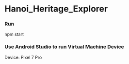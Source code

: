 # Hanoi_Heritage_Explorer

<h3>Run</h3>
<p>npm start</p>

<h3>Use Android Studio to run Virtual Machine Device</h3>
<p>Device: Pixel 7 Pro</p>
